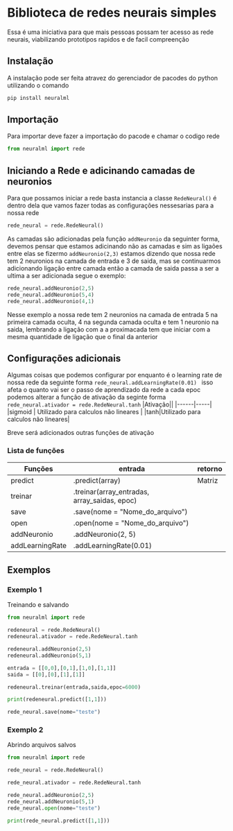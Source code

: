 # Biblioteca de redes neurais simples
Essa é uma iniciativa para que mais pessoas possam ter acesso as rede neurais, viabilizando prototipos rapidos e de facil compreenção 

## Instalação
A instalação pode ser feita atravez do gerenciador de pacodes do python utilizando o comando
``` python
pip install neuralml
```
## Importação
Para importar deve fazer a importação do pacode e chamar o codigo rede
```python
from neuralml import rede
```
## Iniciando a Rede e adicinando camadas de neuronios
Para que possamos iniciar a rede basta instancia a classe `RedeNeural()` é dentro dela que vamos fazer todas as configurações nessesarias para a nossa rede
```python
rede_neural = rede.RedeNeural()
```
As camadas são adicionadas pela função `addNeuronio` da seguinter forma, devemos pensar que estamos adicinando não as camadas e sim as ligaões entre elas se fizermo 
`addNeuronio(2,3)` estamos dizendo que nossa rede tem 2 neuronios na camada de entrada e 3 de saida, mas se continuarmos adicionando ligação entre camada então a camada de saida passa a ser a ultima a ser adicionada segue o exemplo:

```python
rede_neural.addNeuronio(2,5)
rede_neural.addNeuronio(5,4)
rede_neural.addNeuronio(4,1)
```
Nesse exemplo a nossa rede tem 2 neuronios na camada de entrada 5 na primeira camada oculta, 4 na segunda camada oculta e tem 1 neuronio na saida, lembrando a ligação com a 
a proximacada tem que iniciar com a mesma quantidade de ligação que o final da anterior

## Configurações adicionais
Algumas coisas que podemos configurar por enquanto é o learning rate de nossa rede da seguinte forma `rede_neural.addLearningRate(0.01) ` isso afeta o quanto vai ser o passo de 
aprendizado da rede a cada epoc
podemos alterar a função de ativação da seginte forma `rede_neural.ativador = rede.RedeNeural.tanh`
|Ativação||
|------|-----|
|sigmoid | Utilizado para calculos não lineares |
|tanh|Utilizado para calculos não lineares|

Breve será adicionados outras funções de ativação
### Lista de funções

|Funções| entrada|retorno|
|------|-----|----|
|predict|.predict(array)|Matriz|
|treinar|.treinar(array_entradas, array_saidas, epoc)||
|save|.save(nome = "Nome_do_arquivo")||
|open|.open(nome = "Nome_do_arquivo")||
|addNeuronio|.addNeuronio(2, 5)||
|addLearningRate|.addLearningRate(0.01)||
## Exemplos
### Exemplo 1
Treinando e salvando
```python
from neuralml import rede

redeneural = rede.RedeNeural()
redeneural.ativador = rede.RedeNeural.tanh

redeneural.addNeuronio(2,5)
redeneural.addNeuronio(5,1)

entrada = [[0,0],[0,1],[1,0],[1,1]]
saida = [[0],[0],[1],[1]]

redeneural.treinar(entrada,saida,epoc=6000)

print(redeneural.predict([1,1]))

rede_neural.save(nome="teste")
```
### Exemplo 2
Abrindo arquivos salvos
```python
from neuralml import rede

rede_neural = rede.RedeNeural()

rede_neural.ativador = rede.RedeNeural.tanh

rede_neural.addNeuronio(2,5)
rede_neural.addNeuronio(5,1)
rede_neural.open(nome="teste")

print(rede_neural.predict([1,1]))
```
